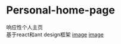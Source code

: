 # Personal-home-page
响应性个人主页<br />
基于react和ant design框架
[image](https://github.com/Gangsta7/Personal-home-page/blob/master/%E6%8D%95%E8%8E%B7.PNG)
[image](https://github.com/Gangsta7/Personal-home-page/blob/master/%E6%8D%95%E8%8E%B7.PNG)
